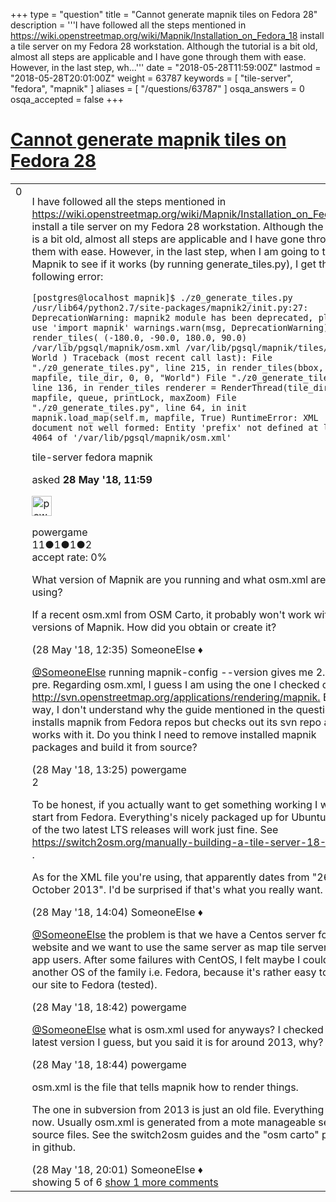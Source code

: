 +++
type = "question"
title = "Cannot generate mapnik tiles on Fedora 28"
description = '''I have followed all the steps mentioned in https://wiki.openstreetmap.org/wiki/Mapnik/Installation_on_Fedora_18 install a tile server on my Fedora 28 workstation. Although the tutorial is a bit old, almost all steps are applicable and I have gone through them with ease. However, in the last step, wh...'''
date = "2018-05-28T11:59:00Z"
lastmod = "2018-05-28T20:01:00Z"
weight = 63787
keywords = [ "tile-server", "fedora", "mapnik" ]
aliases = [ "/questions/63787" ]
osqa_answers = 0
osqa_accepted = false
+++

<div class="headNormal">

# [Cannot generate mapnik tiles on Fedora 28](/questions/63787/cannot-generate-mapnik-tiles-on-fedora-28)

</div>

<div id="main-body">

<div id="askform">

<table id="question-table" style="width:100%;">
<colgroup>
<col style="width: 50%" />
<col style="width: 50%" />
</colgroup>
<tbody>
<tr>
<td style="width: 30px; vertical-align: top"><div class="vote-buttons">
<span id="post-63787-upvote" class="ajax-command post-vote up" rel="nofollow" title="I like this post (click again to cancel)"> </span>
<div id="post-63787-score" class="post-score" title="current number of votes">
0
</div>
<span id="post-63787-downvote" class="ajax-command post-vote down" rel="nofollow" title="I dont like this post (click again to cancel)"> </span> <span id="favorite-mark" class="ajax-command favorite-mark" rel="nofollow" title="mark/unmark this question as favorite (click again to cancel)"> </span>
<div id="favorite-count" class="favorite-count">
&#10;</div>
</div></td>
<td><div id="item-right">
<div class="question-body">
<p>I have followed all the steps mentioned in <a href="https://wiki.openstreetmap.org/wiki/Mapnik/Installation_on_Fedora_18">https://wiki.openstreetmap.org/wiki/Mapnik/Installation_on_Fedora_18</a> install a tile server on my Fedora 28 workstation. Although the tutorial is a bit old, almost all steps are applicable and I have gone through them with ease. However, in the last step, when I am going to test Mapnik to see if it works (by running generate_tiles.py), I get the following error:</p>
<pre><code>[postgres@localhost mapnik]$ ./z0_generate_tiles.py /usr/lib64/python2.7/site-packages/mapnik2/init.py:27: DeprecationWarning: mapnik2 module has been deprecated, please use &#39;import mapnik&#39; warnings.warn(msg, DeprecationWarning) render_tiles( (-180.0, -90.0, 180.0, 90.0) /var/lib/pgsql/mapnik/osm.xml /var/lib/pgsql/mapnik/tiles/ 0 0 World ) Traceback (most recent call last): File &quot;./z0_generate_tiles.py&quot;, line 215, in render_tiles(bbox, mapfile, tile_dir, 0, 0, &quot;World&quot;) File &quot;./z0_generate_tiles.py&quot;, line 136, in render_tiles renderer = RenderThread(tile_dir, mapfile, queue, printLock, maxZoom) File &quot;./z0_generate_tiles.py&quot;, line 64, in init mapnik.load_map(self.m, mapfile, True) RuntimeError: XML document not well formed: Entity &#39;prefix&#39; not defined at line 4064 of &#39;/var/lib/pgsql/mapnik/osm.xml&#39;</code></pre>
</div>
<div id="question-tags" class="tags-container tags">
<span class="post-tag tag-link-tile-server" rel="tag" title="see questions tagged &#39;tile-server&#39;">tile-server</span> <span class="post-tag tag-link-fedora" rel="tag" title="see questions tagged &#39;fedora&#39;">fedora</span> <span class="post-tag tag-link-mapnik" rel="tag" title="see questions tagged &#39;mapnik&#39;">mapnik</span>
</div>
<div id="question-controls" class="post-controls">
&#10;</div>
<div class="post-update-info-container">
<div class="post-update-info post-update-info-user">
<p>asked <strong>28 May '18, 11:59</strong></p>
<img src="https://secure.gravatar.com/avatar/d49b3ab1b3f2f4ddfc069a6da590b9b5?s=32&amp;d=identicon&amp;r=g" class="gravatar" width="32" height="32" alt="powergame&#39;s gravatar image" />
<p><span>powergame</span><br />
<span class="score" title="11 reputation points">11</span><span title="1 badges"><span class="badge1">●</span><span class="badgecount">1</span></span><span title="1 badges"><span class="silver">●</span><span class="badgecount">1</span></span><span title="2 badges"><span class="bronze">●</span><span class="badgecount">2</span></span><br />
<span class="accept_rate" title="Rate of the user&#39;s accepted answers">accept rate:</span> <span title="powergame has no accepted answers">0%</span></p>
</div>
</div>
<div id="comments-container-63787" class="comments-container">
<span id="63790"></span>
<div id="comment-63790" class="comment">
<div id="post-63790-score" class="comment-score">
&#10;</div>
<div class="comment-text">
<p>What version of Mapnik are you running and what osm.xml are you using?</p>
<p>If a recent osm.xml from OSM Carto, it probably won't work with old versions of Mapnik. How did you obtain or create it?</p>
</div>
<div id="comment-63790-info" class="comment-info">
<span class="comment-age">(28 May '18, 12:35)</span> <span class="comment-user userinfo">SomeoneElse ♦</span>
</div>
</div>
<span id="63792"></span>
<div id="comment-63792" class="comment">
<div id="post-63792-score" class="comment-score">
&#10;</div>
<div class="comment-text">
<p><a href="https://help.openstreetmap.org/users/387/someoneelse"></a><a href="https://help.openstreetmap.org/users/387/someoneelse">@SomeoneElse</a> running mapnik-config --version gives me 2.3.0-pre. Regarding osm.xml, I guess I am using the one I checked out from <a href="http://svn.openstreetmap.org/applications/rendering/mapnik.">http://svn.openstreetmap.org/applications/rendering/mapnik.</a> By the way, I don't understand why the guide mentioned in the question installs mapnik from Fedora repos but checks out its svn repo and works with it. Do you think I need to remove installed mapnik packages and build it from source?</p>
</div>
<div id="comment-63792-info" class="comment-info">
<span class="comment-age">(28 May '18, 13:25)</span> <span class="comment-user userinfo">powergame</span>
</div>
</div>
<span id="63795"></span>
<div id="comment-63795" class="comment">
<div id="post-63795-score" class="comment-score">
2
</div>
<div class="comment-text">
<p>To be honest, if you actually want to get something working I wouldn't start from Fedora. Everything's nicely packaged up for Ubuntu; either of the two latest LTS releases will work just fine. See <a href="https://switch2osm.org/manually-building-a-tile-server-18-04-lts/">https://switch2osm.org/manually-building-a-tile-server-18-04-lts/</a> .</p>
<p>As for the XML file you're using, that apparently dates from "26 October 2013". I'd be surprised if that's what you really want.</p>
</div>
<div id="comment-63795-info" class="comment-info">
<span class="comment-age">(28 May '18, 14:04)</span> <span class="comment-user userinfo">SomeoneElse ♦</span>
</div>
</div>
<span id="63816"></span>
<div id="comment-63816" class="comment">
<div id="post-63816-score" class="comment-score">
&#10;</div>
<div class="comment-text">
<p><a href="https://help.openstreetmap.org/users/387/someoneelse">@SomeoneElse</a> the problem is that we have a Centos server for our website and we want to use the same server as map tile server for our app users. After some failures with CentOS, I felt maybe I could use another OS of the family i.e. Fedora, because it's rather easy to move our site to Fedora (tested).</p>
</div>
<div id="comment-63816-info" class="comment-info">
<span class="comment-age">(28 May '18, 18:42)</span> <span class="comment-user userinfo">powergame</span>
</div>
</div>
<span id="63817"></span>
<div id="comment-63817" class="comment">
<div id="post-63817-score" class="comment-score">
&#10;</div>
<div class="comment-text">
<p><a href="https://help.openstreetmap.org/users/387/someoneelse">@SomeoneElse</a> what is osm.xml used for anyways? I checked out the latest version I guess, but you said it is for around 2013, why?</p>
</div>
<div id="comment-63817-info" class="comment-info">
<span class="comment-age">(28 May '18, 18:44)</span> <span class="comment-user userinfo">powergame</span>
</div>
</div>
<span id="63819"></span>
<div id="comment-63819" class="comment not_top_scorer">
<div id="post-63819-score" class="comment-score">
&#10;</div>
<div class="comment-text">
<p>osm.xml is the file that tells mapnik how to render things.</p>
<p>The one in subversion from 2013 is just an old file. Everything is in git now. Usually osm.xml is generated from a mote manageable series of source files. See the switch2osm guides and the "osm carto" project in github.</p>
</div>
<div id="comment-63819-info" class="comment-info">
<span class="comment-age">(28 May '18, 20:01)</span> <span class="comment-user userinfo">SomeoneElse ♦</span>
</div>
</div>
</div>
<div id="comment-tools-63787" class="comment-tools">
<span class="comments-showing"> showing 5 of 6 </span> <a href="#" class="show-all-comments-link">show 1 more comments</a>
</div>
<div class="clear">
&#10;</div>
<div id="comment-63787-form-container" class="comment-form-container">
&#10;</div>
<div class="clear">
&#10;</div>
</div></td>
</tr>
</tbody>
</table>

</div>

</div>

